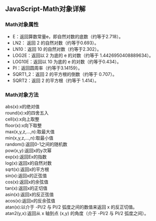 ## JavaScript-Math对象详解

### Math对象属性
* E：返回算数常量e，即自然对数的底数（约等于2.718）。
* LN2： 返回 2 的自然对数（约等于0.693）。
* LN10：返回 10 的自然对数（约等于2.302）。
* LOG2E：返回以 2 为底的 e 的对数（约等于 1.4426950408889634）。
* LOG10E：返回以 10 为底的 e 的对数（约等于0.434）。
* PI：返回圆周率（约等于3.14159）。
* SQRT1_2：返回 2 的平方根的倒数（约等于 0.707）。
* SQRT2：返回 2 的平方根（约等于 1.414）。

### Math对象方法

abs(x):x的绝对值  
round(x):x的四舍五入  
cell(x):x向上取整  
floor(x):x向下取整  
max(x,y,z,...,n):取最大值  
min(x,y,z,...,n):取最小值  
random():返回0-1之间的随机数  
pow(x,y):返回x的y次幂  
exp(x):返回Ex的指数  
log(x):返回x的自然对数  
sqrt(x):返回x的平方根  
sin(x):返回x的正弦值  
cos(x):返回x的余弦值  
tan(x):返回x的正切值  
asin(x):返回x的反正弦值  
acos(x):返回x的反余弦值  
atan(x):以介于 -PI/2 与 PI/2 弧度之间的数值来返回 x 的反正切值。  
atan2(y,x):返回从 x 轴到点 (x,y) 的角度（介于 -PI/2 与 PI/2 弧度之间）。  